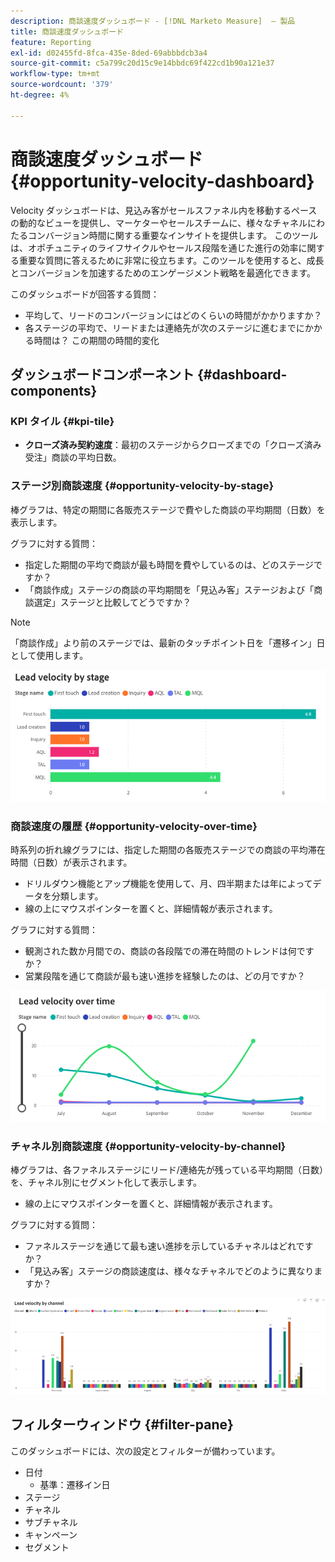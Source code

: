 ```yaml
---
description: 商談速度ダッシュボード - [!DNL Marketo Measure]  – 製品
title: 商談速度ダッシュボード
feature: Reporting
exl-id: d02455fd-8fca-435e-8ded-69abbbdcb3a4
source-git-commit: c5a799c20d15c9e14bbdc69f422cd1b90a121e37
workflow-type: tm+mt
source-wordcount: '379'
ht-degree: 4%

---
```


# 商談速度ダッシュボード {#opportunity-velocity-dashboard}

Velocity ダッシュボードは、見込み客がセールスファネル内を移動するペースの動的なビューを提供し、マーケターやセールスチームに、様々なチャネルにわたるコンバージョン時間に関する重要なインサイトを提供します。 このツールは、オポチュニティのライフサイクルやセールス段階を通じた進行の効率に関する重要な質問に答えるために非常に役立ちます。このツールを使用すると、成長とコンバージョンを加速するためのエンゲージメント戦略を最適化できます。

このダッシュボードが回答する質問：

* 平均して、リードのコンバージョンにはどのくらいの時間がかかりますか？
* 各ステージの平均で、リードまたは連絡先が次のステージに進むまでにかかる時間は？ この期間の時間的変化

## ダッシュボードコンポーネント {#dashboard-components}

### KPI タイル {#kpi-tile}

* **クローズ済み契約速度**：最初のステージからクローズまでの「クローズ済み受注」商談の平均日数。

### ステージ別商談速度 {#opportunity-velocity-by-stage}

棒グラフは、特定の期間に各販売ステージで費やした商談の平均期間（日数）を表示します。

グラフに対する質問：

* 指定した期間の平均で商談が最も時間を費やしているのは、どのステージですか？
* 「商談作成」ステージの商談の平均期間を「見込み客」ステージおよび「商談選定」ステージと比較してどうですか？

>[!NOTE]
>
>「商談作成」より前のステージでは、最新のタッチポイント日を「遷移イン」日として使用します。

![](assets/lead-velocity-dashboard-1.png)

### 商談速度の履歴 {#opportunity-velocity-over-time}

時系列の折れ線グラフには、指定した期間の各販売ステージでの商談の平均滞在時間（日数）が表示されます。

* ドリルダウン機能とアップ機能を使用して、月、四半期または年によってデータを分類します。
* 線の上にマウスポインターを置くと、詳細情報が表示されます。

グラフに対する質問：

* 観測された数か月間での、商談の各段階での滞在時間のトレンドは何ですか？
* 営業段階を通じて商談が最も速い進捗を経験したのは、どの月ですか？

![](assets/lead-velocity-dashboard-2.png)

### チャネル別商談速度 {#opportunity-velocity-by-channel}

棒グラフは、各ファネルステージにリード/連絡先が残っている平均期間（日数）を、チャネル別にセグメント化して表示します。

* 線の上にマウスポインターを置くと、詳細情報が表示されます。

グラフに対する質問：

* ファネルステージを通じて最も速い進捗を示しているチャネルはどれですか？
* 「見込み客」ステージの商談速度は、様々なチャネルでどのように異なりますか？

![](assets/lead-velocity-dashboard-3.png)

## フィルターウィンドウ {#filter-pane}

このダッシュボードには、次の設定とフィルターが備わっています。

* 日付
   * 基準：遷移イン日
* ステージ
* チャネル
* サブチャネル
* キャンペーン
* セグメント
